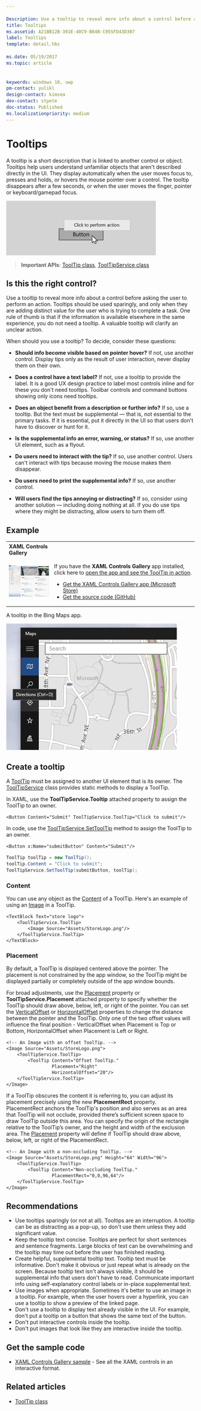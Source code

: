 ```yaml
---

Description: Use a tooltip to reveal more info about a control before asking the user to perform an action.
title: Tooltips
ms.assetid: A21BB12B-301E-40C9-B84B-C055FD43D307
label: Tooltips
template: detail.hbs

ms.date: 05/19/2017
ms.topic: article


keywords: windows 10, uwp
pm-contact: yulikl
design-contact: kimsea
dev-contact: stpete
doc-status: Published
ms.localizationpriority: medium
---
```

# Tooltips

A tooltip is a short description that is linked to another control or object. Tooltips help users understand unfamiliar objects that aren't described directly in the UI. They display automatically when the user moves focus to, presses and holds, or hovers the mouse pointer over a control. The tooltip disappears after a few seconds, or when the user moves the finger, pointer or keyboard/gamepad focus.

![A tooltip](images/controls/tool-tip.png)

> **Important APIs**: [ToolTip class](/uwp/api/Windows.UI.Xaml.Controls.ToolTip), [ToolTipService class](https://msdn.microsoft.com/library/windows/apps/windows.ui.xaml.controls.tooltipservice)

## Is this the right control?

Use a tooltip to reveal more info about a control before asking the user to perform an action. Tooltips should be used sparingly, and only when they are adding distinct value for the user who is trying to complete a task. One rule of thumb is that if the information is available elsewhere in the same experience, you do not need a tooltip. A valuable tooltip will clarify an unclear action.

When should you use a tooltip? To decide, consider these questions:

- **Should info become visible based on pointer hover?**
    If not, use another control. Display tips only as the result of user interaction, never display them on their own.

- **Does a control have a text label?**
    If not, use a tooltip to provide the label. It is a good UX design practice to label most controls inline and for these you don't need tooltips. Toolbar controls and command buttons showing only icons need tooltips.

- **Does an object benefit from a description or further info?**
    If so, use a tooltip. But the text must be supplemental — that is, not essential to the primary tasks. If it is essential, put it directly in the UI so that users don't have to discover or hunt for it.

- **Is the supplemental info an error, warning, or status?**
    If so, use another UI element, such as a flyout.

- **Do users need to interact with the tip?**
    If so, use another control. Users can't interact with tips because moving the mouse makes them disappear.

- **Do users need to print the supplemental info?**
    If so, use another control.

- **Will users find the tips annoying or distracting?**
    If so, consider using another solution — including doing nothing at all. If you do use tips where they might be distracting, allow users to turn them off.

## Example

<table>
<th align="left">XAML Controls Gallery<th>
<tr>
<td><img src="images/xaml-controls-gallery-sm.png" alt="XAML controls gallery"></img></td>
<td>
    <p>If you have the <strong style="font-weight: semi-bold">XAML Controls Gallery</strong> app installed, click here to <a href="xamlcontrolsgallery:/item/ToolTip">open the app and see the ToolTip in action</a>.</p>
    <ul>
    <li><a href="https://www.microsoft.com/store/productId/9MSVH128X2ZT">Get the XAML Controls Gallery app (Microsoft Store)</a></li>
    <li><a href="https://github.com/Microsoft/Windows-universal-samples/tree/master/Samples/XamlUIBasics">Get the source code (GitHub)</a></li>
    </ul>
</td>
</tr>
</table>

A tooltip in the Bing Maps app.

![A tooltip in the Bing Maps app](images/control-examples/tool-tip-maps.png)

## Create a tooltip

A [ToolTip](/uwp/api/Windows.UI.Xaml.Controls.ToolTip) must be assigned to another UI element that is its owner. The [ToolTipService](/uwp/api/windows.ui.xaml.controls.tooltipservice) class provides static methods to display a ToolTip.

In XAML, use the **ToolTipService.Tooltip** attached property to assign the ToolTip to an owner.

```xaml
<Button Content="Submit" ToolTipService.ToolTip="Click to submit"/>
```

In code, use the [ToolTipService.SetToolTip](/uwp/api/windows.ui.xaml.controls.tooltipservice.settooltip) method to assign the ToolTip to an owner.

```xaml
<Button x:Name="submitButton" Content="Submit"/>
```

```csharp
ToolTip toolTip = new ToolTip();
toolTip.Content = "Click to submit";
ToolTipService.SetToolTip(submitButton, toolTip);
```

### Content

You can use any object as the [Content](/uwp/api/windows.ui.xaml.controls.contentcontrol.content) of a ToolTip. Here's an example of using an [Image](/uwp/api/windows.ui.xaml.controls.image) in a ToolTip.

```xaml
<TextBlock Text="store logo">
    <ToolTipService.ToolTip>
        <Image Source="Assets/StoreLogo.png"/>
    </ToolTipService.ToolTip>
</TextBlock>
```

### Placement

By default, a ToolTip is displayed centered above the pointer. The placement is not constrained by the app window, so the ToolTip might be displayed partially or completely outside of the app window bounds.

For broad adjustments, use the [Placement](/uwp/api/windows.ui.xaml.controls.tooltip.placement) property or **ToolTipService.Placement** attached property to specify whether the ToolTip should draw above, below, left, or right of the pointer. You can set the [VerticalOffset](/uwp/api/windows.ui.xaml.controls.tooltip.verticaloffset) or [HorizontalOffset](/uwp/api/windows.ui.xaml.controls.tooltip.horizontaloffset) properties to change the distance between the pointer and the ToolTip. Only one of the two offset values will influence the final position - VerticalOffset when Placement is Top or Bottom, HorizontalOffset when Placement is Left or Right.

```xaml
<!-- An Image with an offset ToolTip. -->
<Image Source="Assets/StoreLogo.png">
    <ToolTipService.ToolTip>
        <ToolTip Content="Offset ToolTip."
                 Placement="Right"
                 HorizontalOffset="20"/>
    </ToolTipService.ToolTip>
</Image>
```

If a ToolTip obscures the content it is referring to, you can adjust its placement precisely using the new **PlacementRect** property. PlacementRect anchors the ToolTip's position and also serves as an area that ToolTip will not occlude, provided there’s sufficient screen space to draw ToolTip outside this area. You can specify the origin of the rectangle relative to the ToolTip’s owner, and the height and width of the exclusion area. The [Placement](/uwp/api/windows.ui.xaml.controls.tooltip.placement) property will define if ToolTip should draw above, below, left, or right of the PlacementRect. 

```xaml
<!-- An Image with a non-occluding ToolTip. -->
<Image Source="Assets/StoreLogo.png" Height="64" Width="96">
    <ToolTipService.ToolTip>
        <ToolTip Content="Non-occluding ToolTip."
                 PlacementRect="0,0,96,64"/>
    </ToolTipService.ToolTip>
</Image>
```

## Recommendations

- Use tooltips sparingly (or not at all). Tooltips are an interruption. A tooltip can be as distracting as a pop-up, so don't use them unless they add significant value.
- Keep the tooltip text concise. Tooltips are perfect for short sentences and sentence fragments. Large blocks of text can be overwhelming and the tooltip may time out before the user has finished reading.
- Create helpful, supplemental tooltip text. Tooltip text must be informative. Don't make it obvious or just repeat what is already on the screen. Because tooltip text isn't always visible, it should be supplemental info that users don't have to read. Communicate important info using self-explanatory control labels or in-place supplemental text.
- Use images when appropriate. Sometimes it's better to use an image in a tooltip. For example, when the user hovers over a hyperlink, you can use a tooltip to show a preview of the linked page.
- Don't use a tooltip to display text already visible in the UI. For example, don't put a tooltip on a button that shows the same text of the button.
- Don't put interactive controls inside the tooltip.
- Don't put images that look like they are interactive inside the tooltip.

## Get the sample code

- [XAML Controls Gallery sample](https://github.com/Microsoft/Windows-universal-samples/tree/master/Samples/XamlUIBasics) - See all the XAML controls in an interactive format.

## Related articles

- [ToolTip class](https://msdn.microsoft.com/library/windows/apps/br227608)

